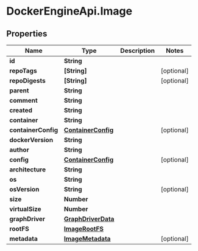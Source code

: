 # DockerEngineApi.Image

## Properties
Name | Type | Description | Notes
------------ | ------------- | ------------- | -------------
**id** | **String** |  | 
**repoTags** | **[String]** |  | [optional] 
**repoDigests** | **[String]** |  | [optional] 
**parent** | **String** |  | 
**comment** | **String** |  | 
**created** | **String** |  | 
**container** | **String** |  | 
**containerConfig** | [**ContainerConfig**](ContainerConfig.md) |  | [optional] 
**dockerVersion** | **String** |  | 
**author** | **String** |  | 
**config** | [**ContainerConfig**](ContainerConfig.md) |  | [optional] 
**architecture** | **String** |  | 
**os** | **String** |  | 
**osVersion** | **String** |  | [optional] 
**size** | **Number** |  | 
**virtualSize** | **Number** |  | 
**graphDriver** | [**GraphDriverData**](GraphDriverData.md) |  | 
**rootFS** | [**ImageRootFS**](ImageRootFS.md) |  | 
**metadata** | [**ImageMetadata**](ImageMetadata.md) |  | [optional] 


